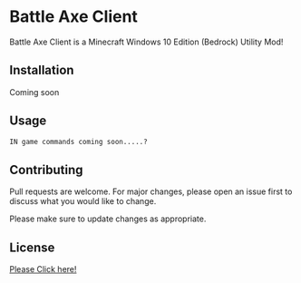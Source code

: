 # Battle Axe Client

Battle Axe Client is a Minecraft Windows 10 Edition (Bedrock) Utility Mod!

## Installation

Coming soon
## Usage

```python
IN game commands coming soon.....?
```

## Contributing
Pull requests are welcome. For major changes, please open an issue first to discuss what you would like to change.

Please make sure to update changes as appropriate.

## License
[Please Click here!](https://github.com/BattleAxeClient/battle-axe-source/blob/master/LICENSE.md)
